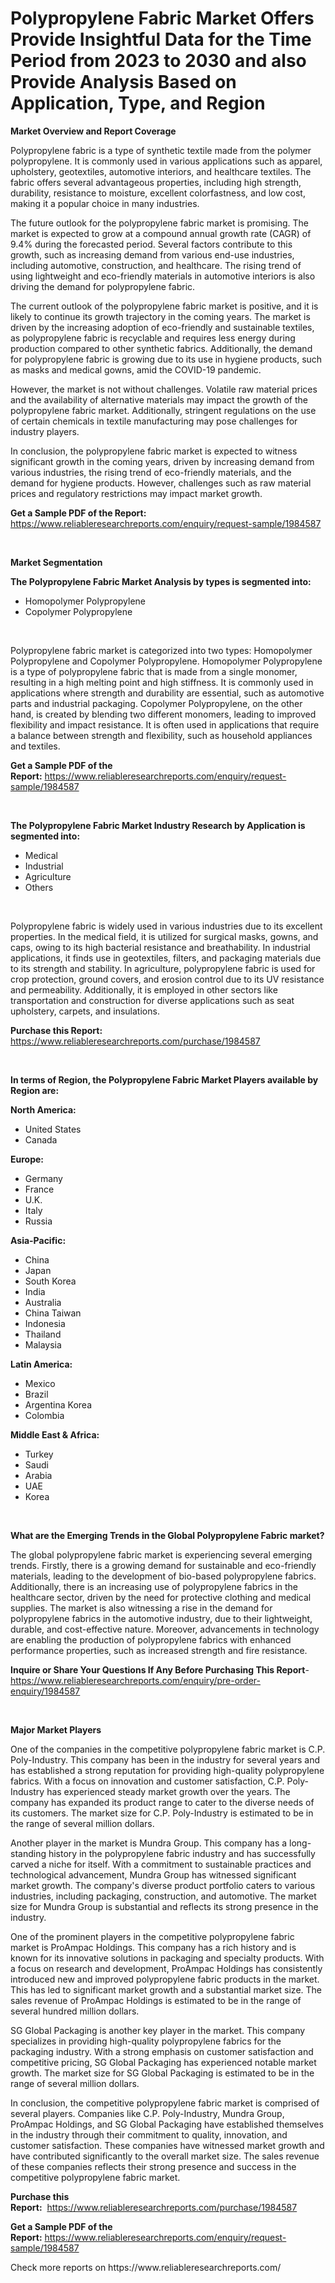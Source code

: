 <p><h1>Polypropylene Fabric Market Offers Provide Insightful Data for the Time Period from 2023 to 2030 and also Provide Analysis Based on Application, Type, and Region</h1></p><p><strong>Market Overview and Report Coverage</strong></p>
<p><p>Polypropylene fabric is a type of synthetic textile made from the polymer polypropylene. It is commonly used in various applications such as apparel, upholstery, geotextiles, automotive interiors, and healthcare textiles. The fabric offers several advantageous properties, including high strength, durability, resistance to moisture, excellent colorfastness, and low cost, making it a popular choice in many industries.</p><p>The future outlook for the polypropylene fabric market is promising. The market is expected to grow at a compound annual growth rate (CAGR) of 9.4% during the forecasted period. Several factors contribute to this growth, such as increasing demand from various end-use industries, including automotive, construction, and healthcare. The rising trend of using lightweight and eco-friendly materials in automotive interiors is also driving the demand for polypropylene fabric.</p><p>The current outlook of the polypropylene fabric market is positive, and it is likely to continue its growth trajectory in the coming years. The market is driven by the increasing adoption of eco-friendly and sustainable textiles, as polypropylene fabric is recyclable and requires less energy during production compared to other synthetic fabrics. Additionally, the demand for polypropylene fabric is growing due to its use in hygiene products, such as masks and medical gowns, amid the COVID-19 pandemic.</p><p>However, the market is not without challenges. Volatile raw material prices and the availability of alternative materials may impact the growth of the polypropylene fabric market. Additionally, stringent regulations on the use of certain chemicals in textile manufacturing may pose challenges for industry players.</p><p>In conclusion, the polypropylene fabric market is expected to witness significant growth in the coming years, driven by increasing demand from various industries, the rising trend of eco-friendly materials, and the demand for hygiene products. However, challenges such as raw material prices and regulatory restrictions may impact market growth.</p></p>
<p><strong>Get a Sample PDF of the Report:</strong> <a href="https://www.reliableresearchreports.com/enquiry/request-sample/1984587">https://www.reliableresearchreports.com/enquiry/request-sample/1984587</a></p>
<p>&nbsp;</p>
<p><strong>Market Segmentation</strong></p>
<p><strong>The Polypropylene Fabric Market Analysis by types is segmented into:</strong></p>
<p><ul><li>Homopolymer Polypropylene</li><li>Copolymer Polypropylene</li></ul></p>
<p>&nbsp;</p>
<p><p>Polypropylene fabric market is categorized into two types: Homopolymer Polypropylene and Copolymer Polypropylene. Homopolymer Polypropylene is a type of polypropylene fabric that is made from a single monomer, resulting in a high melting point and high stiffness. It is commonly used in applications where strength and durability are essential, such as automotive parts and industrial packaging. Copolymer Polypropylene, on the other hand, is created by blending two different monomers, leading to improved flexibility and impact resistance. It is often used in applications that require a balance between strength and flexibility, such as household appliances and textiles.</p></p>
<p><strong>Get a Sample PDF of the Report:</strong>&nbsp;<a href="https://www.reliableresearchreports.com/enquiry/request-sample/1984587">https://www.reliableresearchreports.com/enquiry/request-sample/1984587</a></p>
<p>&nbsp;</p>
<p><strong>The Polypropylene Fabric Market Industry Research by Application is segmented into:</strong></p>
<p><ul><li>Medical</li><li>Industrial</li><li>Agriculture</li><li>Others</li></ul></p>
<p>&nbsp;</p>
<p><p>Polypropylene fabric is widely used in various industries due to its excellent properties. In the medical field, it is utilized for surgical masks, gowns, and caps, owing to its high bacterial resistance and breathability. In industrial applications, it finds use in geotextiles, filters, and packaging materials due to its strength and stability. In agriculture, polypropylene fabric is used for crop protection, ground covers, and erosion control due to its UV resistance and permeability. Additionally, it is employed in other sectors like transportation and construction for diverse applications such as seat upholstery, carpets, and insulations.</p></p>
<p><strong>Purchase this Report:</strong>&nbsp; <a href="https://www.reliableresearchreports.com/purchase/1984587">https://www.reliableresearchreports.com/purchase/1984587</a></p>
<p>&nbsp;</p>
<p><strong>In terms of Region, the Polypropylene Fabric Market Players available by Region are:</strong></p>
<p>
    <p> <strong> North America: </strong>
        <ul>
            <li>United States</li>
            <li>Canada</li>
        </ul>
        </p> 
    <p> <strong> Europe: </strong>
        <ul>
            <li>Germany</li>
            <li>France</li>
            <li>U.K.</li>
            <li>Italy</li>
            <li>Russia</li>
        </ul>
        </p> 
    <p> <strong> Asia-Pacific: </strong>
        <ul>
            <li>China</li>
            <li>Japan</li>
            <li>South Korea</li>
            <li>India</li>
            <li>Australia</li>
            <li>China Taiwan</li>
            <li>Indonesia</li>
            <li>Thailand</li>
            <li>Malaysia</li>
        </ul>
        </p> 
    <p> <strong> Latin America: </strong>
        <ul>
            <li>Mexico</li>
            <li>Brazil</li>
            <li>Argentina Korea</li>
            <li>Colombia</li>
        </ul>
        </p> 
    <p> <strong> Middle East & Africa: </strong>
        <ul>
            <li>Turkey</li>
            <li>Saudi</li>
            <li>Arabia</li>
            <li>UAE</li>
            <li>Korea</li>
        </ul>
    </p>
    </p>
<p>&nbsp;</p>
<p><strong>What are the Emerging Trends in the Global Polypropylene Fabric market?</strong></p>
<p><p>The global polypropylene fabric market is experiencing several emerging trends. Firstly, there is a growing demand for sustainable and eco-friendly materials, leading to the development of bio-based polypropylene fabrics. Additionally, there is an increasing use of polypropylene fabrics in the healthcare sector, driven by the need for protective clothing and medical supplies. The market is also witnessing a rise in the demand for polypropylene fabrics in the automotive industry, due to their lightweight, durable, and cost-effective nature. Moreover, advancements in technology are enabling the production of polypropylene fabrics with enhanced performance properties, such as increased strength and fire resistance.</p></p>
<p><strong>Inquire or Share Your Questions If Any Before Purchasing This Report</strong>- <a href="https://www.reliableresearchreports.com/enquiry/pre-order-enquiry/1984587">https://www.reliableresearchreports.com/enquiry/pre-order-enquiry/1984587</a></p>
<p>&nbsp;</p>
<p><strong>Major Market Players</strong></p>
<p><p>One of the companies in the competitive polypropylene fabric market is C.P. Poly-Industry. This company has been in the industry for several years and has established a strong reputation for providing high-quality polypropylene fabrics. With a focus on innovation and customer satisfaction, C.P. Poly-Industry has experienced steady market growth over the years. The company has expanded its product range to cater to the diverse needs of its customers. The market size for C.P. Poly-Industry is estimated to be in the range of several million dollars.</p><p>Another player in the market is Mundra Group. This company has a long-standing history in the polypropylene fabric industry and has successfully carved a niche for itself. With a commitment to sustainable practices and technological advancement, Mundra Group has witnessed significant market growth. The company's diverse product portfolio caters to various industries, including packaging, construction, and automotive. The market size for Mundra Group is substantial and reflects its strong presence in the industry.</p><p>One of the prominent players in the competitive polypropylene fabric market is ProAmpac Holdings. This company has a rich history and is known for its innovative solutions in packaging and specialty products. With a focus on research and development, ProAmpac Holdings has consistently introduced new and improved polypropylene fabric products in the market. This has led to significant market growth and a substantial market size. The sales revenue of ProAmpac Holdings is estimated to be in the range of several hundred million dollars.</p><p>SG Global Packaging is another key player in the market. This company specializes in providing high-quality polypropylene fabrics for the packaging industry. With a strong emphasis on customer satisfaction and competitive pricing, SG Global Packaging has experienced notable market growth. The market size for SG Global Packaging is estimated to be in the range of several million dollars.</p><p>In conclusion, the competitive polypropylene fabric market is comprised of several players. Companies like C.P. Poly-Industry, Mundra Group, ProAmpac Holdings, and SG Global Packaging have established themselves in the industry through their commitment to quality, innovation, and customer satisfaction. These companies have witnessed market growth and have contributed significantly to the overall market size. The sales revenue of these companies reflects their strong presence and success in the competitive polypropylene fabric market.</p></p>
<p><strong>Purchase this Report:</strong>&nbsp;&nbsp;<a href="https://www.reliableresearchreports.com/purchase/1984587">https://www.reliableresearchreports.com/purchase/1984587</a></p>
<p></p>
<p><strong>Get a Sample PDF of the Report:</strong>&nbsp;<a href="https://www.reliableresearchreports.com/enquiry/request-sample/1984587">https://www.reliableresearchreports.com/enquiry/request-sample/1984587</a></p>
<p>Check more reports on https://www.reliableresearchreports.com/</p>